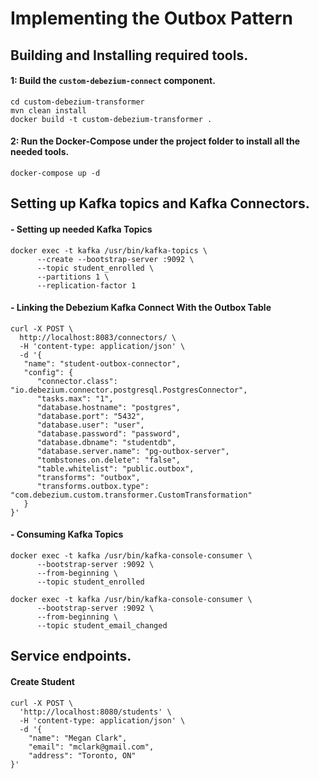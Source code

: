 # Implementing the Outbox Pattern

## Building and Installing required tools.

#### 1: Build the  `custom-debezium-connect` component.

```shell
cd custom-debezium-transformer
mvn clean install
docker build -t custom-debezium-transformer .
```

#### 2: Run the Docker-Compose under the project folder to install all the needed tools.

```shell
docker-compose up -d
```

## Setting up Kafka topics and Kafka Connectors.

#### - Setting up needed Kafka Topics
```shell
docker exec -t kafka /usr/bin/kafka-topics \
      --create --bootstrap-server :9092 \
      --topic student_enrolled \
      --partitions 1 \
      --replication-factor 1
```

#### - Linking the Debezium Kafka Connect With the Outbox Table
```shell
curl -X POST \
  http://localhost:8083/connectors/ \
  -H 'content-type: application/json' \
  -d '{
   "name": "student-outbox-connector",
   "config": {
      "connector.class": "io.debezium.connector.postgresql.PostgresConnector",
      "tasks.max": "1",
      "database.hostname": "postgres",
      "database.port": "5432",
      "database.user": "user",
      "database.password": "password",
      "database.dbname": "studentdb",
      "database.server.name": "pg-outbox-server",
      "tombstones.on.delete": "false",
      "table.whitelist": "public.outbox",
      "transforms": "outbox",
      "transforms.outbox.type": "com.debezium.custom.transformer.CustomTransformation"
   }
}'
```

#### - Consuming Kafka Topics
```shell
docker exec -t kafka /usr/bin/kafka-console-consumer \
      --bootstrap-server :9092 \
      --from-beginning \
      --topic student_enrolled

docker exec -t kafka /usr/bin/kafka-console-consumer \
      --bootstrap-server :9092 \
      --from-beginning \
      --topic student_email_changed
```

## Service endpoints.

#### Create Student
```shell
curl -X POST \
  'http://localhost:8080/students' \
  -H 'content-type: application/json' \
  -d '{ 
    "name": "Megan Clark",
    "email": "mclark@gmail.com",
    "address": "Toronto, ON"
}'
```
